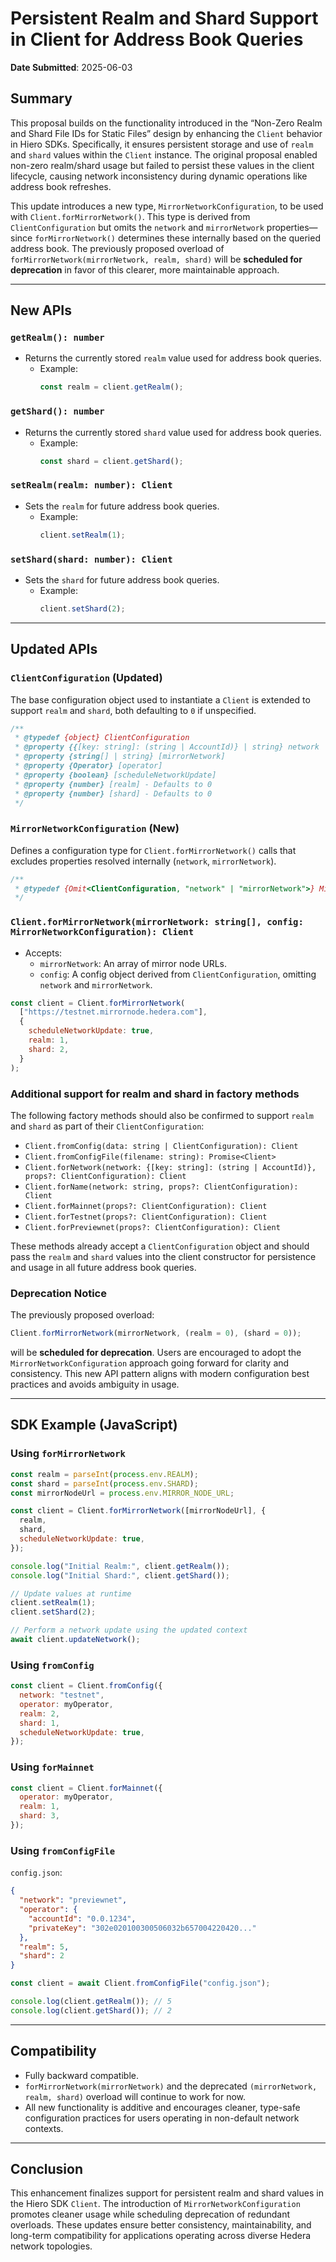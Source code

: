 # Persistent Realm and Shard Support in Client for Address Book Queries

**Date Submitted**: 2025-06-03

## Summary

This proposal builds on the functionality introduced in the “Non-Zero Realm and Shard File IDs for Static Files” design by enhancing the `Client` behavior in Hiero SDKs. Specifically, it ensures persistent storage and use of `realm` and `shard` values within the `Client` instance. The original proposal enabled non-zero realm/shard usage but failed to persist these values in the client lifecycle, causing network inconsistency during dynamic operations like address book refreshes.

This update introduces a new type, `MirrorNetworkConfiguration`, to be used with `Client.forMirrorNetwork()`. This type is derived from `ClientConfiguration` but omits the `network` and `mirrorNetwork` properties—since `forMirrorNetwork()` determines these internally based on the queried address book. The previously proposed overload of `forMirrorNetwork(mirrorNetwork, realm, shard)` will be **scheduled for deprecation** in favor of this clearer, more maintainable approach.

---

## New APIs

### `getRealm(): number`

- Returns the currently stored `realm` value used for address book queries.
  - Example:
    ```javascript
    const realm = client.getRealm();
    ```

### `getShard(): number`

- Returns the currently stored `shard` value used for address book queries.
  - Example:
    ```javascript
    const shard = client.getShard();
    ```

### `setRealm(realm: number): Client`

- Sets the `realm` for future address book queries.
  - Example:
    ```javascript
    client.setRealm(1);
    ```

### `setShard(shard: number): Client`

- Sets the `shard` for future address book queries.
  - Example:
    ```javascript
    client.setShard(2);
    ```

---

## Updated APIs

### `ClientConfiguration` (Updated)

The base configuration object used to instantiate a `Client` is extended to support `realm` and `shard`, both defaulting to `0` if unspecified.

```typescript
/**
 * @typedef {object} ClientConfiguration
 * @property {{[key: string]: (string | AccountId)} | string} network
 * @property {string[] | string} [mirrorNetwork]
 * @property {Operator} [operator]
 * @property {boolean} [scheduleNetworkUpdate]
 * @property {number} [realm] - Defaults to 0
 * @property {number} [shard] - Defaults to 0
 */
```

### `MirrorNetworkConfiguration` (New)

Defines a configuration type for `Client.forMirrorNetwork()` calls that excludes properties resolved internally (`network`, `mirrorNetwork`).

```typescript
/**
 * @typedef {Omit<ClientConfiguration, "network" | "mirrorNetwork">} MirrorNetworkConfiguration
 */
```

### `Client.forMirrorNetwork(mirrorNetwork: string[], config: MirrorNetworkConfiguration): Client`

- Accepts:
  - `mirrorNetwork`: An array of mirror node URLs.
  - `config`: A config object derived from `ClientConfiguration`, omitting `network` and `mirrorNetwork`.

```javascript
const client = Client.forMirrorNetwork(
  ["https://testnet.mirrornode.hedera.com"],
  {
    scheduleNetworkUpdate: true,
    realm: 1,
    shard: 2,
  }
);
```

### Additional support for realm and shard in factory methods

The following factory methods should also be confirmed to support `realm` and `shard` as part of their `ClientConfiguration`:

- `Client.fromConfig(data: string | ClientConfiguration): Client`
- `Client.fromConfigFile(filename: string): Promise<Client>`
- `Client.forNetwork(network: {[key: string]: (string | AccountId)}, props?: ClientConfiguration): Client`
- `Client.forName(network: string, props?: ClientConfiguration): Client`
- `Client.forMainnet(props?: ClientConfiguration): Client`
- `Client.forTestnet(props?: ClientConfiguration): Client`
- `Client.forPreviewnet(props?: ClientConfiguration): Client`

These methods already accept a `ClientConfiguration` object and should pass the `realm` and `shard` values into the client constructor for persistence and usage in all future address book queries.

### Deprecation Notice

The previously proposed overload:

```javascript
Client.forMirrorNetwork(mirrorNetwork, (realm = 0), (shard = 0));
```

will be **scheduled for deprecation**. Users are encouraged to adopt the `MirrorNetworkConfiguration` approach going forward for clarity and consistency. This new API pattern aligns with modern configuration best practices and avoids ambiguity in usage.

---

## SDK Example (JavaScript)

### Using `forMirrorNetwork`

```javascript
const realm = parseInt(process.env.REALM);
const shard = parseInt(process.env.SHARD);
const mirrorNodeUrl = process.env.MIRROR_NODE_URL;

const client = Client.forMirrorNetwork([mirrorNodeUrl], {
  realm,
  shard,
  scheduleNetworkUpdate: true,
});

console.log("Initial Realm:", client.getRealm());
console.log("Initial Shard:", client.getShard());

// Update values at runtime
client.setRealm(1);
client.setShard(2);

// Perform a network update using the updated context
await client.updateNetwork();
```

### Using `fromConfig`

```javascript
const client = Client.fromConfig({
  network: "testnet",
  operator: myOperator,
  realm: 2,
  shard: 1,
  scheduleNetworkUpdate: true,
});
```

### Using `forMainnet`

```javascript
const client = Client.forMainnet({
  operator: myOperator,
  realm: 1,
  shard: 3,
});
```

### Using `fromConfigFile`

`config.json`:

```json
{
  "network": "previewnet",
  "operator": {
    "accountId": "0.0.1234",
    "privateKey": "302e020100300506032b657004220420..."
  },
  "realm": 5,
  "shard": 2
}
```

```javascript
const client = await Client.fromConfigFile("config.json");

console.log(client.getRealm()); // 5
console.log(client.getShard()); // 2
```

---

## Compatibility

- Fully backward compatible.
- `forMirrorNetwork(mirrorNetwork)` and the deprecated `(mirrorNetwork, realm, shard)` overload will continue to work for now.
- All new functionality is additive and encourages cleaner, type-safe configuration practices for users operating in non-default network contexts.

---

## Conclusion

This enhancement finalizes support for persistent realm and shard values in the Hiero SDK `Client`. The introduction of `MirrorNetworkConfiguration` promotes cleaner usage while scheduling deprecation of redundant overloads. These updates ensure better consistency, maintainability, and long-term compatibility for applications operating across diverse Hedera network topologies.

